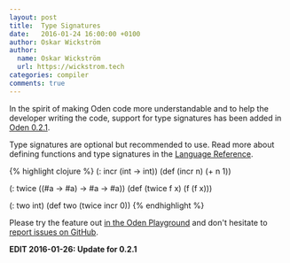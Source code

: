 ```yaml
---
layout: post
title:  Type Signatures
date:   2016-01-24 16:00:00 +0100
author: Oskar Wickström
author:
  name: Oskar Wickström
  url: https://wickstrom.tech
categories: compiler
comments: true
---
```


In the spirit of making Oden code more understandable and to help the developer
writing the code, support for type signatures has been added in [Oden
0.2.1](https://github.com/oden-lang/oden/releases/tag/0.2.1).

Type signatures are optional but recommended to use. Read more about defining
functions and type signatures in the [Language
Reference](/user-guide/latest/the-language/functions.html).

{% highlight clojure %}
(: incr (int -> int))
(def (incr n) (+ n 1))

(: twice ((#a -> #a) -> #a -> #a))
(def (twice f x) (f (f x)))

(: two int)
(def two (twice incr 0))
{% endhighlight %}

Please try the feature out [in the Oden
Playground](http://playground.oden-lang.org/) and don't hesitate to [report
issues on GitHub](https://github.com/oden-lang/oden/issues).

**EDIT 2016-01-26: Update for 0.2.1**
